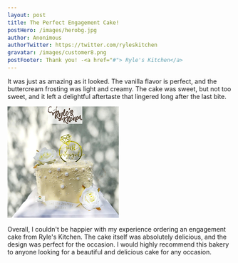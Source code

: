 ```yaml
---
layout: post
title: The Perfect Engagement Cake!
postHero: /images/herobg.jpg
author: Anonimous
authorTwitter: https://twitter.com/ryleskitchen
gravatar: /images/customer8.png
postFooter: Thank you! -<a href="#"> Ryle's Kitchen</a>
---
```



It was just as amazing as it looked. The vanilla flavor is perfect, and the buttercream frosting was light and creamy. The cake was sweet, but not too sweet, and it left a delightful aftertaste that lingered long after the last bite.

<img class="pull-left" src="/images/080122-1.png" alt="engagement cake image"><br>

 Overall, I couldn't be happier with my experience ordering an engagement cake from Ryle's Kitchen. The cake itself was absolutely delicious, and the design was perfect for the occasion. I would highly recommend this bakery to anyone looking for a beautiful and delicious cake for any occasion.
